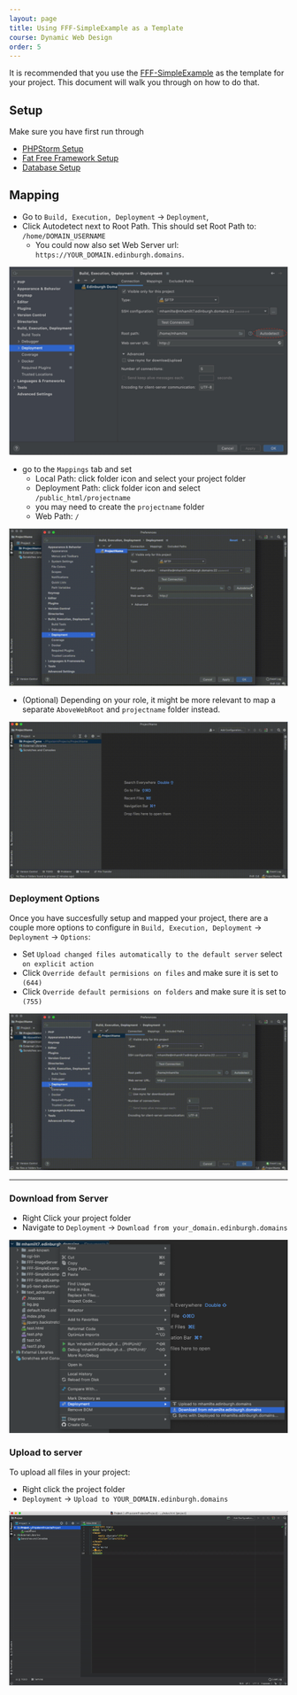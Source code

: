 ```yaml
---
layout: page
title: Using FFF-SimpleExample as a Template
course: Dynamic Web Design
order: 5
---
```


It is recommended that you use the [FFF-SimpleExample](./FFF-SimpleExample.html) as the template for your project. This document will walk you through on how to do that.

## Setup


Make sure you have first run through

- [PHPStorm Setup](./phpstorm-sftp-setup.html)
- [Fat Free Framework Setup](./fat-free-framework-setup.html)
- [Database Setup](./database-setup.html)


## Mapping

-   Go to `Build, Execution, Deployment` -> `Deployment`,
-   Click Autodetect next to Root Path. This should set Root Path to: `/home/DOMAIN_USERNAME`
    -   You could now also set Web Server url: `https://YOUR_DOMAIN.edinburgh.domains`.

![](img/autodetect.jpg)


-   go to the `Mappings` tab and set
    -   Local Path: click folder icon and select your project folder
    -   Deployment Path: click folder icon and select `/public_html/projectname`
      -   you may need to create the `projectname` folder
    -   Web Path: `/`

![Map a folder Gif](gif/4-sftp-setup-map-whole-project.gif)

- (Optional) Depending on your role, it might be more relevant to map a separate `AboveWebRoot` and `projectname` folder instead.

![Map a folder Gif](gif/4a-sftp-setup-map-separate-project-and-root.gif)

### Deployment Options

Once you have succesfully setup and mapped your project, there are a couple more options to configure in `Build, Execution, Deployment` -> `Deployment` -> `Options`:

-   Set `Upload changed files automatically to the default server` select `on explicit action`
-   Click `Override default permisions on files` and make sure it is set to `(644)`
-   Click `Override default permisions on folders` and make sure it is set to `(755)`

![Automatic Upload GIF](gif/5-sftp-setup-deployment-options.gif)


* * *

### Download from Server

-   Right Click your project folder
-   Navigate to `Deployment` -> `Download from your_domain.edinburgh.domains`

![Download From Server](img/DownloadFromServer.png)

### Upload to server

To upload all files in your project:

-   Right click the project folder
-   `Deployment` -> `Upload to YOUR_DOMAIN.edinburgh.domains`

![Manual Upload GIF](gif/PHPStormManualUpload.gif)
